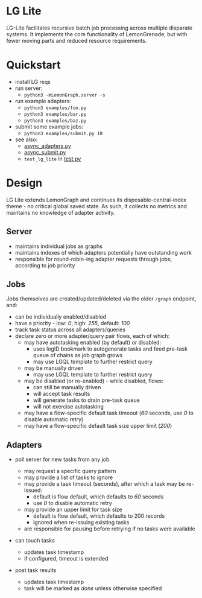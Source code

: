 # LG Lite

LG-Lite facilitates recursive batch job processing across multiple disparate systems. It implements the core functionality of LemonGrenade, but with fewer moving parts and reduced resource requirements.

# Quickstart

* install LG reqs
* run server:
	* `python3 -mLemonGraph.server -s`
* run example adapters:
	* `python3 examples/foo.py`
	* `python3 examples/bar.py`
	* `python3 examples/baz.py`
* submit some example jobs:
	* `python3 examples/submit.py 10`
* see also:
    * [async_adapters.py](examples/async_adapters.py)
    * [async_submit.py](examples/async_submit.py)
    * `test_lg_lite` in [test.py](test.py)

# Design

LG Lite extends LemonGraph and continues its disposable-central-index theme - no critical global saved state. As such, it collects no metrics and maintains no knowledge of adapter activity.

## Server

* maintains individual jobs as graphs
* maintains indexes of which adapters potentially have outstanding work
* responsible for round-robin-ing adapter requests through jobs, according to job priority

## Jobs

Jobs themselves are created/updated/deleted via the older `/graph` endpoint, and:

* can be individually enabled/disabled
* have a priority - low: _0_, high: _255_, default: _100_
* track task status across all adapters/queries
* declare zero or more adapter/query pair flows, each of which:
	* may have autotasking enabled (by default) or disabled:
		* uses logID bookmark to autogenerate tasks and feed pre-task queue of chains as job graph grows
		* may use LGQL template to further restrict query
	* may be manually driven
		* may use LGQL template to further restrict query
	* may be disabled (or re-enabled) - while disabled, flows:
		* can still be manually driven
		* will accept task results
		* will generate tasks to drain pre-task queue
		* will not exercise autotasking
	* may have a flow-specific default task timeout (_60_ seconds, use _0_ to disable automatic retry)
	* may have a flow-specific default task size upper limit (_200_)

## Adapters

* poll server for new tasks from any job
	* may request a specific query pattern
	* may provide a list of tasks to ignore
	* may provide a task timeout (seconds), after which a task may be re-issued:
		* default is flow default, which defaults to _60_ seconds
		* use _0_ to disable automatic retry
	* may provide an upper limit for task size
	    * default is flow default, which defaults to 200 records
		* ignored when re-issuing existing tasks
	* are responsible for pausing before retrying if no tasks were available

* can touch tasks
	* updates task timestamp
	* if configured, timeout is extended

* post task results
	* updates task timestamp
	* task will be marked as _done_ unless otherwise specified
